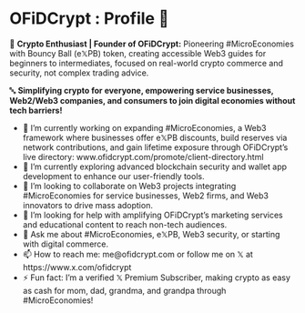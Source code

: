 # OFiDCrypt : Profile 👋
👾 **Crypto Enthusiast | Founder of OFiDCrypt:**
Pioneering #MicroEconomies with Bouncy Ball (e𝕏PB) token, creating accessible Web3 guides for beginners to intermediates, focused on real-world crypto commerce and security, not complex trading advice.

🔤 **Simplifying crypto for everyone, empowering service businesses, Web2/Web3 companies, and consumers to join digital economies without tech barriers!**

<ul>
  <li>🔭 I’m currently working on expanding #MicroEconomies, a Web3 framework where businesses offer e𝕏PB discounts, build reserves via network contributions, and gain lifetime exposure through OFiDCrypt’s live directory:
www.ofidcrypt.com/promote/client-directory.html</li>
  
  <li>🌱 I’m currently exploring advanced blockchain security and wallet app development to enhance our user-friendly tools.</li>
  
  <li>👯 I’m looking to collaborate on Web3 projects integrating #MicroEconomies for service businesses, Web2 firms, and Web3 innovators to drive mass adoption.</li>
  
  <li>🤔 I’m looking for help with amplifying OFiDCrypt’s marketing services and educational content to reach non-tech audiences.</li>
  
  <li>💬 Ask me about #MicroEconomies, e𝕏PB, Web3 security, or starting with digital commerce.</li>
  
  <li>📫 How to reach me: me@ofidcrypt.com or follow me on 𝕏 at https://www.x.com/ofidcrypt</li>
  
  <li>⚡ Fun fact: I’m a verified 𝕏 Premium Subscriber, making crypto as easy as cash for mom, dad, grandma, and grandpa through #MicroEconomies!</li>
</ul>
